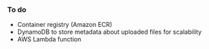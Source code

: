 ### To do
- Container registry (Amazon ECR)
- DynamoDB to store metadata about uploaded files for scalability
- AWS Lambda function